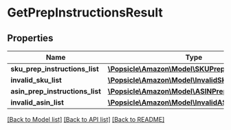 # GetPrepInstructionsResult

## Properties
Name | Type | Description | Notes
------------ | ------------- | ------------- | -------------
**sku_prep_instructions_list** | [**\Popsicle\Amazon\Model\SKUPrepInstructionsList**](SKUPrepInstructionsList.md) |  | [optional] 
**invalid_sku_list** | [**\Popsicle\Amazon\Model\InvalidSKUList**](InvalidSKUList.md) |  | [optional] 
**asin_prep_instructions_list** | [**\Popsicle\Amazon\Model\ASINPrepInstructionsList**](ASINPrepInstructionsList.md) |  | [optional] 
**invalid_asin_list** | [**\Popsicle\Amazon\Model\InvalidASINList**](InvalidASINList.md) |  | [optional] 

[[Back to Model list]](../../README.md#documentation-for-models) [[Back to API list]](../../README.md#documentation-for-api-endpoints) [[Back to README]](../../README.md)

